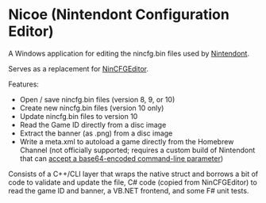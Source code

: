 Nicoe (Nintendont Configuration Editor)
=======================================

A Windows application for editing the nincfg.bin files used by [Nintendont](https://github.com/FIX94/Nintendont).

Serves as a replacement for [NinCFGEditor](https://github.com/libertyernie/NinCFGEditor).

Features:

* Open / save nincfg.bin files (version 8, 9, or 10)
* Create new nincfg.bin files (version 10 only)
* Update nincfg.bin files to version 10
* Read the Game ID directly from a disc image
* Extract the banner (as .png) from a disc image
* Write a meta.xml to autoload a game directly from the Homebrew Channel (not officially supported; requires a custom build of Nintendont that can [accept a base64-encoded command-line parameter](https://github.com/FIX94/Nintendont/pull/532))

Consists of a C++/CLI layer that wraps the native struct and borrows a bit of code to validate and update the file,
C# code (copied from NinCFGEditor) to read the game ID and banner, a VB.NET frontend, and some F# unit tests.
